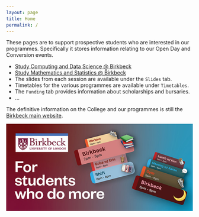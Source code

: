 ```yaml
---
layout: page
title: Home
permalink: /
---
```


These pages are to support prospective students who are interested in our programmes.
Specifically it stores information relating to our Open Day and Conversion events.

+ [Study Computing and Data Science @ Birkbeck](https://www.bbk.ac.uk/school/computing-and-mathematical-sciences/study-computing-and-data-science)
+ [Study Mathematics and Statistics @ Birkbeck](https://www.bbk.ac.uk/school/computing-and-mathematical-sciences/study-mathematics-and-statistics)
+ The slides from each session are available under the `Slides` tab.
+ Timetables for the various programmes are available under `Timetables`.
+ The `Funding` tab provides information about scholarships and bursaries.
+ ...

The definitive information on the College and our programmes is still the [Birkbeck main website](https://www.bbk.ac.uk).

![](_images/For_students_who_do_more.jpg)
